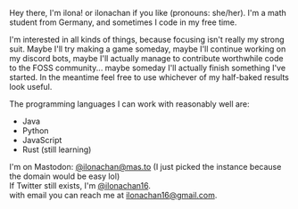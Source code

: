 Hey there, I'm ilona! or ilonachan if you like (pronouns: she/her). I'm a math student from Germany, and sometimes I code in my free time.

I'm interested in all kinds of things, because focusing isn't really my strong suit. Maybe I'll try making a game someday,
maybe I'll continue working on my discord bots, maybe I'll actually manage to contribute worthwhile code to the FOSS community...
maybe someday I'll actually finish something I've started. In the meantime feel free to use whichever of my half-baked results look useful.

The programming languages I can work with reasonably well are:
- Java
- Python
- JavaScript
- Rust (still learning)

I'm on Mastodon: [@ilonachan@mas.to](https://mas.to/@ilonachan) (I just picked the instance because the domain would be easy lol)  
If Twitter still exists, I'm [@ilonachan16](https://twitter.com/ilonachan16).  
with email you can reach me at ilonachan16@gmail.com.

